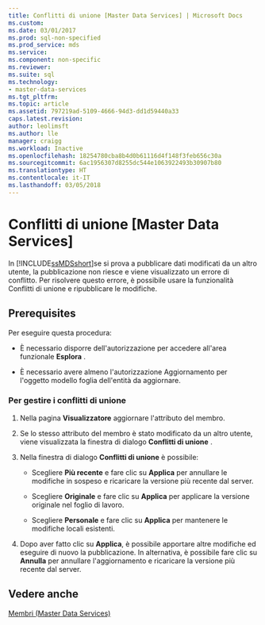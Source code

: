 ```yaml
---
title: Conflitti di unione [Master Data Services] | Microsoft Docs
ms.custom: 
ms.date: 03/01/2017
ms.prod: sql-non-specified
ms.prod_service: mds
ms.service: 
ms.component: non-specific
ms.reviewer: 
ms.suite: sql
ms.technology:
- master-data-services
ms.tgt_pltfrm: 
ms.topic: article
ms.assetid: 797219ad-5109-4666-94d3-dd1d59440a33
caps.latest.revision: 
author: leolimsft
ms.author: lle
manager: craigg
ms.workload: Inactive
ms.openlocfilehash: 18254780cba8b4d0b61116d4f148f3feb656c30a
ms.sourcegitcommit: 6ac1956307d8255dc544e1063922493b30907b80
ms.translationtype: HT
ms.contentlocale: it-IT
ms.lasthandoff: 03/05/2018
---
```

# <a name="merge-conflicts-master-data-services"></a>Conflitti di unione [Master Data Services]
  In [!INCLUDE[ssMDSshort](../includes/ssmdsshort-md.md)]se si prova a pubblicare dati modificati da un altro utente, la pubblicazione non riesce e viene visualizzato un errore di conflitto. Per risolvere questo errore, è possibile usare la funzionalità Conflitti di unione e ripubblicare le modifiche.  
  
## <a name="prerequisites"></a>Prerequisites  
 Per eseguire questa procedura:  
  
-   È necessario disporre dell'autorizzazione per accedere all'area funzionale **Esplora** .  
  
-   È necessario avere almeno l'autorizzazione Aggiornamento per l'oggetto modello foglia dell'entità da aggiornare.  
  
### <a name="to-merge-conflicts"></a>Per gestire i conflitti di unione  
  
1.  Nella pagina **Visualizzatore** aggiornare l'attributo del membro.  
  
2.  Se lo stesso attributo del membro è stato modificato da un altro utente, viene visualizzata la finestra di dialogo **Conflitti di unione** .  
  
3.  Nella finestra di dialogo **Conflitti di unione** è possibile:  
  
    -   Scegliere **Più recente** e fare clic su **Applica** per annullare le modifiche in sospeso e ricaricare la versione più recente dal server.  
  
    -   Scegliere **Originale** e fare clic su **Applica** per applicare la versione originale nel foglio di lavoro.  
  
    -   Scegliere **Personale** e fare clic su **Applica** per mantenere le modifiche locali esistenti.  
  
4.  Dopo aver fatto clic su **Applica**, è possibile apportare altre modifiche ed eseguire di nuovo la pubblicazione. In alternativa, è possibile fare clic su **Annulla** per annullare l'aggiornamento e ricaricare la versione più recente dal server.  
  
## <a name="see-also"></a>Vedere anche  
 [Membri &#40;Master Data Services&#41;](../master-data-services/members-master-data-services.md)  
  
  
